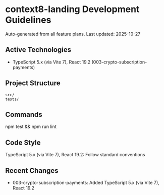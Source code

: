 # context8-landing Development Guidelines

Auto-generated from all feature plans. Last updated: 2025-10-27

## Active Technologies

- TypeScript 5.x (via Vite 7), React 19.2 (003-crypto-subscription-payments)

## Project Structure

```text
src/
tests/
```

## Commands

npm test && npm run lint

## Code Style

TypeScript 5.x (via Vite 7), React 19.2: Follow standard conventions

## Recent Changes

- 003-crypto-subscription-payments: Added TypeScript 5.x (via Vite 7), React 19.2

<!-- MANUAL ADDITIONS START -->
<!-- MANUAL ADDITIONS END -->
